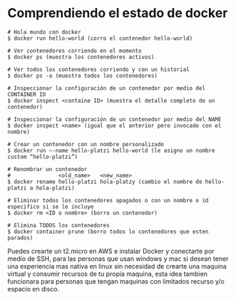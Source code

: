 # Comprendiendo el estado de docker

```docker
# Hola mundo con docker
$ docker run hello-world (corro el contenedor hello-world)  

# Ver contenedores corriendo en el momento
$ docker ps (muestra los contenedores activos)  

# Ver todos los contenedores corriendo y con un historial
$ docker ps -a (muestra todos los contenedores)

# Inspeccionar la configuración de un contenedor por medio del CONTAINER ID
$ docker inspect <containe ID> (muestra el detalle completo de un contenedor)

# Inspeccionar la configuración de un contenedor por medio del NAME
$ docker inspect <name> (igual que el anterior pero invocado con el nombre)

# Crear un contenedor con un nombre personalizado
$ docker run –-name hello-platzi hello-world (le asigno un nombre custom “hello-platzi”)

# Renombrar un contenedor
#               <old_name>   <new_name>
$ docker rename hello-platzi hola-platzy (cambio el nombre de hello-platzi a hola-platzi)  

# Eliminar todos los contenedores apagados o con un nombre o id especifico si se le incluye
$ docker rm <ID o nombre> (borro un contenedor)  

# Elimina TODOS los contenedores
$ docker container prune (borro todos lo contenedores que esten parados)
```

Puedes crearte un t2.micro en AWS e instalar Docker y conectarte por medio de SSH, para las personas que usan windows y mac si desean tener una experiencia mas nativa en linux sin necesidad de crearte una maquina virtual y consumir recursos de tu propia maquina, esta idea tambien funcionara para personas que tengan maquinas con limitados recurso y/o espacio en disco.
